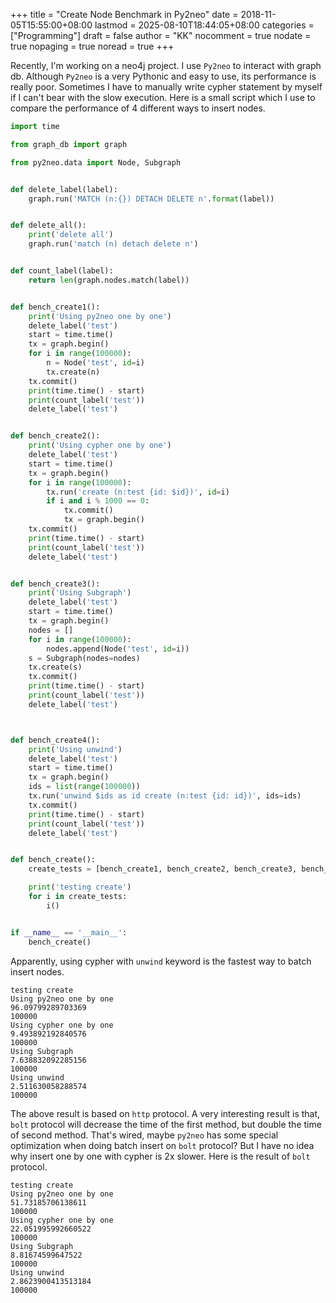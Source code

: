 +++
title = "Create Node Benchmark in Py2neo"
date = 2018-11-05T15:55:00+08:00
lastmod = 2025-08-10T18:44:05+08:00
categories = ["Programming"]
draft = false
author = "KK"
nocomment = true
nodate = true
nopaging = true
noread = true
+++

Recently, I'm working on a neo4j project. I use `Py2neo` to interact with graph db. Although `Py2neo` is a very Pythonic and easy to use, its performance is really poor. Sometimes I have to manually write cypher statement by myself if I can't bear with the slow execution. Here is a small script which I use to compare the performance of 4 different ways to insert nodes.

```python
import time

from graph_db import graph

from py2neo.data import Node, Subgraph


def delete_label(label):
    graph.run('MATCH (n:{}) DETACH DELETE n'.format(label))


def delete_all():
    print('delete all')
    graph.run('match (n) detach delete n')


def count_label(label):
    return len(graph.nodes.match(label))


def bench_create1():
    print('Using py2neo one by one')
    delete_label('test')
    start = time.time()
    tx = graph.begin()
    for i in range(100000):
        n = Node('test', id=i)
        tx.create(n)
    tx.commit()
    print(time.time() - start)
    print(count_label('test'))
    delete_label('test')


def bench_create2():
    print('Using cypher one by one')
    delete_label('test')
    start = time.time()
    tx = graph.begin()
    for i in range(100000):
        tx.run('create (n:test {id: $id})', id=i)
        if i and i % 1000 == 0:
            tx.commit()
            tx = graph.begin()
    tx.commit()
    print(time.time() - start)
    print(count_label('test'))
    delete_label('test')


def bench_create3():
    print('Using Subgraph')
    delete_label('test')
    start = time.time()
    tx = graph.begin()
    nodes = []
    for i in range(100000):
        nodes.append(Node('test', id=i))
    s = Subgraph(nodes=nodes)
    tx.create(s)
    tx.commit()
    print(time.time() - start)
    print(count_label('test'))
    delete_label('test')



def bench_create4():
    print('Using unwind')
    delete_label('test')
    start = time.time()
    tx = graph.begin()
    ids = list(range(100000))
    tx.run('unwind $ids as id create (n:test {id: id})', ids=ids)
    tx.commit()
    print(time.time() - start)
    print(count_label('test'))
    delete_label('test')


def bench_create():
    create_tests = [bench_create1, bench_create2, bench_create3, bench_create4]

    print('testing create')
    for i in create_tests:
        i()


if __name__ == '__main__':
    bench_create()
```

Apparently, using cypher with `unwind` keyword is the fastest way to batch insert nodes.

```text
testing create
Using py2neo one by one
96.09799289703369
100000
Using cypher one by one
9.493892192840576
100000
Using Subgraph
7.638832092285156
100000
Using unwind
2.511630058288574
100000
```

The above result is based on `http` protocol. A very interesting result is that, `bolt` protocol will decrease the time of the first method, but double the time of second method. That's wired, maybe `py2neo` has some special optimization when doing batch insert on `bolt` protocol? But I have no idea why insert one by one with cypher is 2x slower. Here is the result of `bolt` protocol.

```text
testing create
Using py2neo one by one
51.73185706138611
100000
Using cypher one by one
22.051995992660522
100000
Using Subgraph
8.81674599647522
100000
Using unwind
2.8623900413513184
100000
```
